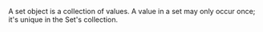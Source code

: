 A set object is a collection of values. A value in a set may only occur once; it's unique in the Set's collection.